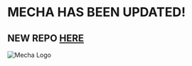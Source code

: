 # MECHA HAS BEEN UPDATED!

## NEW REPO [HERE](https://github.com/2vw/mecha)

![Mecha Logo](https://autumn.revolt.chat/attachments/SChtOPvE63x02YNEDtRN19Mw-Sdxbf9jgu6ZzpdR_Z)
